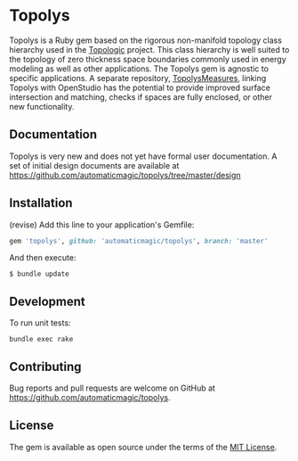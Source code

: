 # Topolys

Topolys is a Ruby gem based on the rigorous non-manifold topology class hierarchy used in the [Topologic](https://topologic.app/software/) project. This class hierarchy is well suited to the topology of zero thickness space boundaries commonly used in energy modeling as well as other applications.  The Topolys gem is agnostic to specific applications. A separate repository, [TopolysMeasures](https://github.com/automaticmagic/TopolysMeasures), linking Topolys  with OpenStudio has the potential to provide improved surface intersection and matching, checks if spaces are fully enclosed, or other new functionality. 

## Documentation

Topolys is very new and does not yet have formal user documentation.  A set of initial design documents are available at https://github.com/automaticmagic/topolys/tree/master/design

## Installation

(revise) Add this line to your application's Gemfile:

```ruby
gem 'topolys', github: 'automaticmagic/topolys', branch: 'master'
```

And then execute:

    $ bundle update

## Development

To run unit tests:

    bundle exec rake

## Contributing

Bug reports and pull requests are welcome on GitHub at https://github.com/automaticmagic/topolys.

## License

The gem is available as open source under the terms of the [MIT License](https://opensource.org/licenses/MIT).
